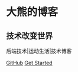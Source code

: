 ﻿<!-- _coverpage.md -->

# 大熊的博客
## 技术改变世界
后端技术|运动生活|技术博客

[GitHub](https://jiangteddy2001.github.io/studyNote)
[Get Started](#quick-start)
